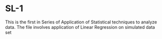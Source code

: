 # SL-1
This is the first in Series of Application of Statistical techniques to analyze data.
The file involves application of Linear Regression on simulated data set
